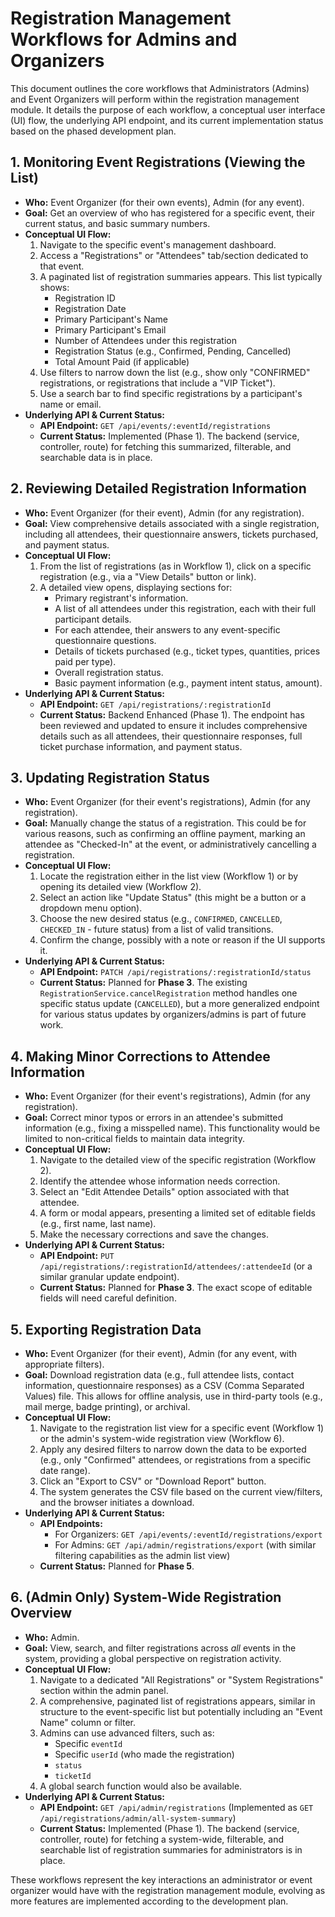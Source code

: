 # Registration Management Workflows for Admins and Organizers

This document outlines the core workflows that Administrators (Admins) and Event Organizers will perform within the registration management module. It details the purpose of each workflow, a conceptual user interface (UI) flow, the underlying API endpoint, and its current implementation status based on the phased development plan.

## 1. Monitoring Event Registrations (Viewing the List)

*   **Who:** Event Organizer (for their own events), Admin (for any event).
*   **Goal:** Get an overview of who has registered for a specific event, their current status, and basic summary numbers.
*   **Conceptual UI Flow:**
    1.  Navigate to the specific event's management dashboard.
    2.  Access a "Registrations" or "Attendees" tab/section dedicated to that event.
    3.  A paginated list of registration summaries appears. This list typically shows:
        *   Registration ID
        *   Registration Date
        *   Primary Participant's Name
        *   Primary Participant's Email
        *   Number of Attendees under this registration
        *   Registration Status (e.g., Confirmed, Pending, Cancelled)
        *   Total Amount Paid (if applicable)
    4.  Use filters to narrow down the list (e.g., show only "CONFIRMED" registrations, or registrations that include a "VIP Ticket").
    5.  Use a search bar to find specific registrations by a participant's name or email.
*   **Underlying API & Current Status:**
    *   **API Endpoint:** `GET /api/events/:eventId/registrations`
    *   **Current Status:** Implemented (Phase 1). The backend (service, controller, route) for fetching this summarized, filterable, and searchable data is in place.

## 2. Reviewing Detailed Registration Information

*   **Who:** Event Organizer (for their event), Admin (for any registration).
*   **Goal:** View comprehensive details associated with a single registration, including all attendees, their questionnaire answers, tickets purchased, and payment status.
*   **Conceptual UI Flow:**
    1.  From the list of registrations (as in Workflow 1), click on a specific registration (e.g., via a "View Details" button or link).
    2.  A detailed view opens, displaying sections for:
        *   Primary registrant's information.
        *   A list of all attendees under this registration, each with their full participant details.
        *   For each attendee, their answers to any event-specific questionnaire questions.
        *   Details of tickets purchased (e.g., ticket types, quantities, prices paid per type).
        *   Overall registration status.
        *   Basic payment information (e.g., payment intent status, amount).
*   **Underlying API & Current Status:**
    *   **API Endpoint:** `GET /api/registrations/:registrationId`
    *   **Current Status:** Backend Enhanced (Phase 1). The endpoint has been reviewed and updated to ensure it includes comprehensive details such as all attendees, their questionnaire responses, full ticket purchase information, and payment status.

## 3. Updating Registration Status

*   **Who:** Event Organizer (for their event's registrations), Admin (for any registration).
*   **Goal:** Manually change the status of a registration. This could be for various reasons, such as confirming an offline payment, marking an attendee as "Checked-In" at the event, or administratively cancelling a registration.
*   **Conceptual UI Flow:**
    1.  Locate the registration either in the list view (Workflow 1) or by opening its detailed view (Workflow 2).
    2.  Select an action like "Update Status" (this might be a button or a dropdown menu option).
    3.  Choose the new desired status (e.g., `CONFIRMED`, `CANCELLED`, `CHECKED_IN` - future status) from a list of valid transitions.
    4.  Confirm the change, possibly with a note or reason if the UI supports it.
*   **Underlying API & Current Status:**
    *   **API Endpoint:** `PATCH /api/registrations/:registrationId/status`
    *   **Current Status:** Planned for **Phase 3**. The existing `RegistrationService.cancelRegistration` method handles one specific status update (`CANCELLED`), but a more generalized endpoint for various status updates by organizers/admins is part of future work.

## 4. Making Minor Corrections to Attendee Information

*   **Who:** Event Organizer (for their event's registrations), Admin (for any registration).
*   **Goal:** Correct minor typos or errors in an attendee's submitted information (e.g., fixing a misspelled name). This functionality would be limited to non-critical fields to maintain data integrity.
*   **Conceptual UI Flow:**
    1.  Navigate to the detailed view of the specific registration (Workflow 2).
    2.  Identify the attendee whose information needs correction.
    3.  Select an "Edit Attendee Details" option associated with that attendee.
    4.  A form or modal appears, presenting a limited set of editable fields (e.g., first name, last name).
    5.  Make the necessary corrections and save the changes.
*   **Underlying API & Current Status:**
    *   **API Endpoint:** `PUT /api/registrations/:registrationId/attendees/:attendeeId` (or a similar granular update endpoint).
    *   **Current Status:** Planned for **Phase 3**. The exact scope of editable fields will need careful definition.

## 5. Exporting Registration Data

*   **Who:** Event Organizer (for their event), Admin (for any event, with appropriate filters).
*   **Goal:** Download registration data (e.g., full attendee lists, contact information, questionnaire responses) as a CSV (Comma Separated Values) file. This allows for offline analysis, use in third-party tools (e.g., mail merge, badge printing), or archival.
*   **Conceptual UI Flow:**
    1.  Navigate to the registration list view for a specific event (Workflow 1) or the admin's system-wide registration view (Workflow 6).
    2.  Apply any desired filters to narrow down the data to be exported (e.g., only "Confirmed" attendees, or registrations from a specific date range).
    3.  Click an "Export to CSV" or "Download Report" button.
    4.  The system generates the CSV file based on the current view/filters, and the browser initiates a download.
*   **Underlying API & Current Status:**
    *   **API Endpoints:**
        *   For Organizers: `GET /api/events/:eventId/registrations/export`
        *   For Admins: `GET /api/admin/registrations/export` (with similar filtering capabilities as the admin list view)
    *   **Current Status:** Planned for **Phase 5**.

## 6. (Admin Only) System-Wide Registration Overview

*   **Who:** Admin.
*   **Goal:** View, search, and filter registrations across *all* events in the system, providing a global perspective on registration activity.
*   **Conceptual UI Flow:**
    1.  Navigate to a dedicated "All Registrations" or "System Registrations" section within the admin panel.
    2.  A comprehensive, paginated list of registrations appears, similar in structure to the event-specific list but potentially including an "Event Name" column or filter.
    3.  Admins can use advanced filters, such as:
        *   Specific `eventId`
        *   Specific `userId` (who made the registration)
        *   `status`
        *   `ticketId`
    4.  A global search function would also be available.
*   **Underlying API & Current Status:**
    *   **API Endpoint:** `GET /api/admin/registrations` (Implemented as `GET /api/registrations/admin/all-system-summary`)
    *   **Current Status:** Implemented (Phase 1). The backend (service, controller, route) for fetching a system-wide, filterable, and searchable list of registration summaries for administrators is in place.

These workflows represent the key interactions an administrator or event organizer would have with the registration management module, evolving as more features are implemented according to the development plan.
